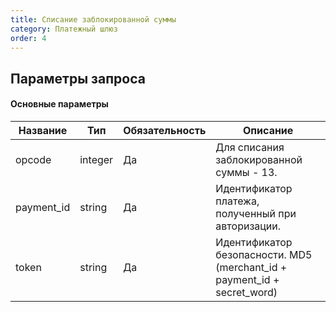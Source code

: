 ```yaml
---
title: Списание заблокированной суммы
category: Платежный шлюз
order: 4
---
```


## Параметры запроса

#### Основные параметры

| Название   | Тип     | Обязательность | Описание                                                                 |
|------------|---------|----------------|--------------------------------------------------------------------------|
| opcode     | integer | Да             | Для списания заблокированной суммы - 13.                                 |
| payment_id | string  | Да             | Идентификатор платежа, полученный при авторизации.                       |
| token      | string  | Да             | Идентификатор безопасности. MD5 (merchant_id + payment_id + secret_word) |
